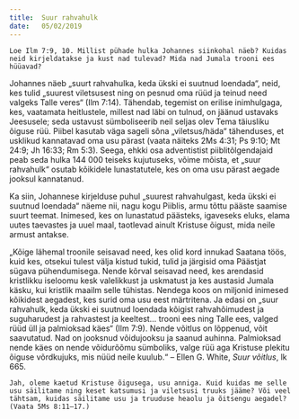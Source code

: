 ```yaml
---
title:  Suur rahvahulk
date:   05/02/2019
---
```


`Loe Ilm 7:9, 10. Millist pühade hulka Johannes siinkohal näeb? Kuidas neid kirjeldatakse ja kust nad tulevad? Mida nad Jumala trooni ees hüüavad?`

Johannes näeb „suurt rahvahulka, keda ükski ei suutnud loendada“, neid, kes tulid „suurest viletsusest ning on pesnud oma rüüd ja teinud need valgeks Talle veres“ (Ilm 7:14). Tähendab, tegemist on erilise inimhulgaga, kes, vaatamata heitlustele, millest nad läbi on tulnud, on jäänud ustavaks Jeesusele; seda ustavust sümboliseerib neil seljas olev Tema täiusliku õiguse rüü. Piibel kasutab väga sageli sõna „viletsus/häda“ tähenduses, et usklikud kannatavad oma usu pärast (vaata näiteks 2Ms 4:31; Ps 9:10; Mt 24:9; Jh 16:33; Rm 5:3). Seega, ehkki osa adventistist piiblitõlgendajaid peab seda hulka 144 000 teiseks kujutuseks, võime mõista, et „suur rahvahulk“ osutab kõikidele lunastatutele, kes on oma usu pärast aegade jooksul kannatanud.

Ka siin, Johannese kirjelduse puhul „suurest rahvahulgast, keda ükski ei suutnud loendada“ näeme nii, nagu kogu Piiblis, armu tõttu pääste saamise suurt teemat. Inimesed, kes on lunastatud päästeks, igaveseks eluks, elama uutes taevastes ja uuel maal, taotlevad ainult Kristuse õigust, mida neile armust antakse.

„Kõige lähemal troonile seisavad need, kes olid kord innukad Saatana töös, kuid kes, otsekui tulest välja kistud tukid, tulid ja järgisid oma Päästjat sügava pühendumisega. Nende kõrval seisavad need, kes arendasid kristlikku iseloomu kesk valelikkust ja uskmatust ja kes austasid Jumala käsku, kui kristlik maailm selle tühistas. Nendega koos on miljonid inimesed kõikidest aegadest, kes surid oma usu eest märtritena. Ja edasi on „suur rahvahulk, keda ükski ei suutnud loendada kõigist rahvahõimudest ja suguharudest ja rahvastest ja keeltest… trooni ees ning Talle ees, valged rüüd üll ja palmioksad käes“ (Ilm 7:9). Nende võitlus on lõppenud, võit saavutatud. Nad on jooksnud võidujooksu ja saanud auhinna. Palmioksad nende käes on nende võidurõõmu sümboliks, valge rüü aga Kristuse plekitu õiguse võrdkujuks, mis nüüd neile kuulub.“ – Ellen G. White, _Suur võitlus_, lk 665.

`Jah, oleme kaetud Kristuse õigusega, usu anniga. Kuid kuidas me selle usu säilitame ning keset katsumusi ja viletsusi truuks jääme? Või veel tähtsam, kuidas säilitame usu ja truuduse heaolu ja õitsengu aegadel? (Vaata 5Ms 8:11–17.)`